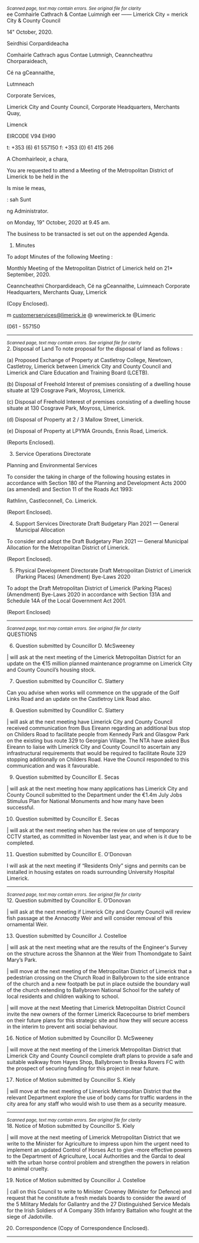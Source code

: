*<small>Scanned page, text may contain errors. See original file for clarity</small>*  
ee Comhairle Cathrach
& Contae Luimnigh
eer —— Limerick City
= merick City
& County Council

14" October, 2020.

Seirdhisi Corpardideacha

Comhairle Cathrach agus Contae Lutmnigh,
Ceanncheathru Chorparaideach,

Cé na gCeannaithe,

Lutmneach

Corporate Services,

Limerick City and County Council,
Corporate Headquarters,
Merchants Quay,

Limenck

EIRCODE V94 EH90

t: +353 (6) 61 557150
f: +353 (0) 61 415 266

A Chomhairleoir, a chara,

You are requested to attend a Meeting of the Metropolitan District of Limerick to be held in the

Is mise le meas,

:
sah Sunt

ng Administrator.

on Monday, 19" October, 2020 at 9.45 am.

The business to be transacted is set out on the appended Agenda.

1. Minutes

To adopt Minutes of the following Meeting :

Monthly Meeting of the Metropolitan District of Limerick held on 21* September, 2020.

Ceanncheathni Chorpardideach, Cé na gCeannaithe, Luimneach
Corporate Headquarters, Merchants Quay, Limerick

(Copy Enclosed).

m customerservices@limerick.ie
@ wrewimerick.te
@Limeric

(061 - 557150

---
*<small>Scanned page, text may contain errors. See original file for clarity</small>*  
2. Disposal of Land
To note proposal for the disposal of land as follows :

(a) Proposed Exchange of Property at Castletroy College, Newtown, Castletroy, Limerick between
Limerick City and County Council and Limerick and Clare Education and Training Board (LCETB).

(b) Disposal of Freehold Interest of premises consisting of a dwelling house situate at 129 Cosgrave
Park, Moyross, Limerick.

(c) Disposal of Freehold Interest of premises consisting of a dwelling house situate at 130 Cosgrave
Park, Moyross, Limerick.

(d) Disposal of Property at 2 / 3 Mallow Street, Limerick.

(e) Disposal of Property at LPYMA Grounds, Ennis Road, Limerick.

(Reports Enclosed).

3. Service Operations Directorate

Planning and Environmental Services

To consider the taking in charge of the following housing estates in accordance with Section 180 of
the Planning and Development Acts 2000 (as amended) and Section 11 of the Roads Act 1993:

Rathlinn, Castleconnell, Co. Limerick.

(Report Enclosed).

4. Support Services Directorate
Draft Budgetary Plan 2021 — General Municipal Allocation

To consider and adopt the Draft Budgetary Plan 2021 — General Municipal Allocation for the
Metropolitan District of Limerick.

(Report Enclosed).

5. Physical Development Directorate
Draft Metropolitan District of Limerick (Parking Places) (Amendment) Bye-Laws 2020

To adopt the Draft Metropolitan District of Limerick (Parking Places)(Amendment) Bye-Laws 2020
in accordance with Section 131A and Schedule 14A of the Local Government Act 2001.

(Report Enclosed)

---
*<small>Scanned page, text may contain errors. See original file for clarity</small>*  
QUESTIONS

6. Question submitted by Councillor D. McSweeney

| will ask at the next meeting of the Limerick Metropolitan District for an update on the €15 million
planned maintenance programme on Limerick City and County Council’s housing stock.

7. Question submitted by Councillor C. Slattery

Can you advise when works will commence on the upgrade of the Golf Links Road and an update on
the Castletroy Link Road also.

8. Question submitted by Coundillor C. Slattery

| will ask at the next meeting have Limerick City and County Council received communication from
Bus Eireann regarding an additional bus stop on Childers Road to facilitate people from Kennedy
Park and Glasgow Park on the existing bus route 329 to Georgian Village. The NTA have asked Bus
Eireann to liaise with Limerick City and County Council to ascertain any infrastructural requirements
that would be required to facilitate Route 329 stopping additionally on Childers Road. Have the
Council responded to this communication and was it favourable.

9. Question submitted by Councillor E. Secas

| will ask at the next meeting how many applications has Limerick City and County Council submitted
to the Department under the €1.4m July Jobs Stimulus Plan for National Monuments and how many
have been successful.

10. Question submitted by Councillor E. Secas

| will ask at the next meeting when has the review on use of temporary CCTV started, as committed
in November last year, and when is it due to be completed.

11. Question submitted by Councillor E. O'Donovan

I will ask at the next meeting if “Residents Only” signs and permits can be installed in housing estates
on roads surrounding University Hospital Limerick.

---
*<small>Scanned page, text may contain errors. See original file for clarity</small>*  
12. Question submitted by Councillor E. O’Donovan

| will ask at the next meeting if Limerick City and County Council will review fish passage at the
Annacotty Weir and will consider removal of this ornamental Weir.

13. Question submitted by Councillor J. Costelloe

| will ask at the next meeting what are the results of the Engineer's Survey on the structure across
the Shannon at the Weir from Thomondgate to Saint Mary’s Park.

| will move at the next meeting of the Metropolitan District of Limerick that a pedestrian crossing
on the Church Road in Ballybrown to the side entrance of the church and a new footpath be put in
place outside the boundary wall of the church extending to Ballybrown National School for the
safety of local residents and children walking to school.

| will move at the next Meeting that Limerick Metropolitan District Council invite the new owners of
the former Limerick Racecourse to brief members on their future plans for this strategic site and
how they will secure access in the interim to prevent anti social behaviour.

16. Notice of Motion submitted by Councillor D. McSweeney

| will move at the next meeting of the Limerick Metropolitan District that Limerick City and County
Council complete draft plans to provide a safe and suitable walkway from Hayes Shop, Ballybrown
to Breska Rovers FC with the prospect of securing funding for this project in near future.

17. Notice of Motion submitted by Councillor S. Kiely

| will move at the next meeting of Limerick Metropolitan District that the relevant Department
explore the use of body cams for traffic wardens in the city area for any staff who would wish to use
them as a security measure.

---
*<small>Scanned page, text may contain errors. See original file for clarity</small>*  
18. Notice of Motion submitted by Councillor S. Kiely

| will move at the next meeting of Limerick Metropolitan District that we write to the Minister for
Agriculture to impress upon him the urgent need to implement an updated Control of Horses Act to
give -more effective powers to the Department of Agriculture, Local Authorities and the Gardai to
deal with the urban horse control problem and strengthen the powers in relation to animal cruelty.

19. Notice of Motion submitted by Councillor J. Costelloe

| call on this Council to write to Minister Coveney (Minister for Defence) and request that he
constitute a fresh medals boards to consider the award of the 5 Military Medals for Gallantry and
the 27 Distinguished Service Medals for the Irish Soldiers of A Company 35th Infantry Battalion who
fought at the siege of Jadotville.

20. Correspondence
(Copy of Correspondence Enclosed).

---
